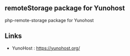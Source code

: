 remoteStorage package for Yunohost
-------------

php-remote-storage package for Yunohost

Links
-------------
- YunoHost : https://yunohost.org/
